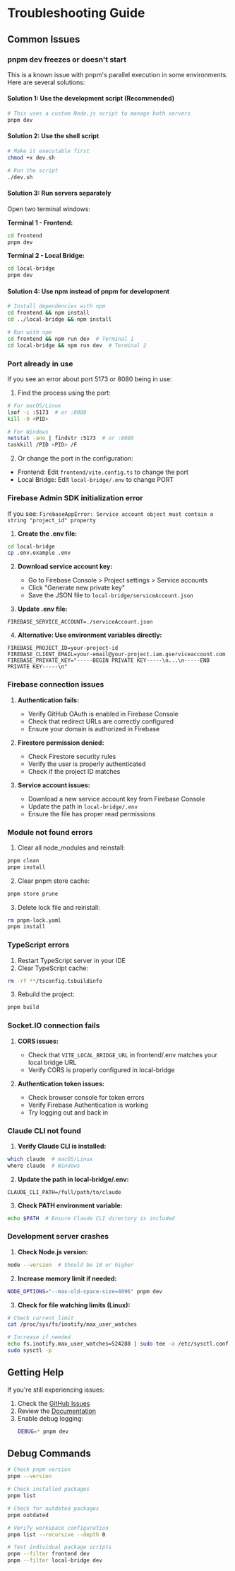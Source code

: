 # Troubleshooting Guide

## Common Issues

### pnpm dev freezes or doesn't start

This is a known issue with pnpm's parallel execution in some environments. Here are several solutions:

#### Solution 1: Use the development script (Recommended)
```bash
# This uses a custom Node.js script to manage both servers
pnpm dev
```

#### Solution 2: Use the shell script
```bash
# Make it executable first
chmod +x dev.sh

# Run the script
./dev.sh
```

#### Solution 3: Run servers separately
Open two terminal windows:

**Terminal 1 - Frontend:**
```bash
cd frontend
pnpm dev
```

**Terminal 2 - Local Bridge:**
```bash
cd local-bridge
pnpm dev
```

#### Solution 4: Use npm instead of pnpm for development
```bash
# Install dependencies with npm
cd frontend && npm install
cd ../local-bridge && npm install

# Run with npm
cd frontend && npm run dev  # Terminal 1
cd local-bridge && npm run dev  # Terminal 2
```

### Port already in use

If you see an error about port 5173 or 8080 being in use:

1. Find the process using the port:
```bash
# For macOS/Linux
lsof -i :5173  # or :8080
kill -9 <PID>

# For Windows
netstat -ano | findstr :5173  # or :8080
taskkill /PID <PID> /F
```

2. Or change the port in the configuration:
- Frontend: Edit `frontend/vite.config.ts` to change the port
- Local Bridge: Edit `local-bridge/.env` to change PORT

### Firebase Admin SDK initialization error

If you see: `FirebaseAppError: Service account object must contain a string "project_id" property`

1. **Create the .env file:**
```bash
cd local-bridge
cp .env.example .env
```

2. **Download service account key:**
   - Go to Firebase Console > Project settings > Service accounts
   - Click "Generate new private key"
   - Save the JSON file to `local-bridge/serviceAccount.json`

3. **Update .env file:**
```env
FIREBASE_SERVICE_ACCOUNT=./serviceAccount.json
```

4. **Alternative: Use environment variables directly:**
```env
FIREBASE_PROJECT_ID=your-project-id
FIREBASE_CLIENT_EMAIL=your-email@your-project.iam.gserviceaccount.com
FIREBASE_PRIVATE_KEY="-----BEGIN PRIVATE KEY-----\n...\n-----END PRIVATE KEY-----\n"
```

### Firebase connection issues

1. **Authentication fails:**
   - Verify GitHub OAuth is enabled in Firebase Console
   - Check that redirect URLs are correctly configured
   - Ensure your domain is authorized in Firebase

2. **Firestore permission denied:**
   - Check Firestore security rules
   - Verify the user is properly authenticated
   - Check if the project ID matches

3. **Service account issues:**
   - Download a new service account key from Firebase Console
   - Update the path in `local-bridge/.env`
   - Ensure the file has proper read permissions

### Module not found errors

1. Clear all node_modules and reinstall:
```bash
pnpm clean
pnpm install
```

2. Clear pnpm store cache:
```bash
pnpm store prune
```

3. Delete lock file and reinstall:
```bash
rm pnpm-lock.yaml
pnpm install
```

### TypeScript errors

1. Restart TypeScript server in your IDE
2. Clear TypeScript cache:
```bash
rm -rf **/tsconfig.tsbuildinfo
```

3. Rebuild the project:
```bash
pnpm build
```

### Socket.IO connection fails

1. **CORS issues:**
   - Check that `VITE_LOCAL_BRIDGE_URL` in frontend/.env matches your local bridge URL
   - Verify CORS is properly configured in local-bridge

2. **Authentication token issues:**
   - Check browser console for token errors
   - Verify Firebase Authentication is working
   - Try logging out and back in

### Claude CLI not found

1. **Verify Claude CLI is installed:**
```bash
which claude  # macOS/Linux
where claude  # Windows
```

2. **Update the path in local-bridge/.env:**
```env
CLAUDE_CLI_PATH=/full/path/to/claude
```

3. **Check PATH environment variable:**
```bash
echo $PATH  # Ensure Claude CLI directory is included
```

### Development server crashes

1. **Check Node.js version:**
```bash
node --version  # Should be 18 or higher
```

2. **Increase memory limit if needed:**
```bash
NODE_OPTIONS="--max-old-space-size=4096" pnpm dev
```

3. **Check for file watching limits (Linux):**
```bash
# Check current limit
cat /proc/sys/fs/inotify/max_user_watches

# Increase if needed
echo fs.inotify.max_user_watches=524288 | sudo tee -a /etc/sysctl.conf
sudo sysctl -p
```

## Getting Help

If you're still experiencing issues:

1. Check the [GitHub Issues](https://github.com/yourusername/agent-manager/issues)
2. Review the [Documentation](./README.md)
3. Enable debug logging:
   ```bash
   DEBUG=* pnpm dev
   ```

## Debug Commands

```bash
# Check pnpm version
pnpm --version

# Check installed packages
pnpm list

# Check for outdated packages
pnpm outdated

# Verify workspace configuration
pnpm list --recursive --depth 0

# Test individual package scripts
pnpm --filter frontend dev
pnpm --filter local-bridge dev
```